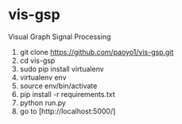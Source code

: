 # vis-gsp
Visual Graph Signal Processing

1. git clone https://github.com/paoyo1/vis-gsp.git
2. cd vis-gsp
3. sudo pip install virtualenv
4. virtualenv env
5. source env/bin/activate
6. pip install -r requirements.txt
7. python run.py
8. go to [http://localhost:5000/]
